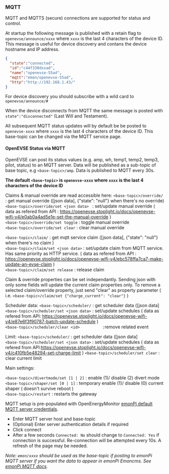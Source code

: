 ### MQTT

MQTT and MQTTS (secure) connections are supported for status and control.

At startup the following message is published with a retain flag to `openevse/announce/xxxx` where `xxxx` is the last 4 characters of the device ID. This message is useful for device discovery and contans the device hostname and IP address.

```json
{
  "state":"connected",
  "id":"c44f330dxxad",
  "name":"openevse-55ad",
  "mqtt":"emon/openevse-55ad",
  "http":"http://192.168.1.43/"
}
```

For device discovery you should subscribe with a wild card to `openevse/announce/#`

When the device disconnects from MQTT the same message is posted with `state":"disconnected"` (Last Will and Testament).

All subsequent MQTT status updates will by default be be posted to `openevse-xxxx` where `xxxx` is the last 4 characters of the device ID. This base-topic can be changed via the MQTT service page.

#### OpenEVSE Status via MQTT

OpenEVSE can post its status values (e.g. amp, wh, temp1, temp2, temp3, pilot, status) to an MQTT server. Data will be published as a sub-topic of base topic, e.g `<base-topic>/amp`. Data is published to MQTT every 30s.

**The default `<base-topic>` is `openevse-xxxx` where `xxxx` is the last 4 characters of the device ID**

Claims & manual override are read accessible here:
`<base-topic>/override/`                    : get manual override ([json data], {"state": "null"} when there's no override)  
`<base-topic>/override/set <json data> `    : set/update manual override ( data as refered from API : https://openevse.stoplight.io/docs/openevse-wifi-v4/e0ab0a4ad5e1e-set-the-manual-override )  
`<base-topic>/override/set toggle`          : toggle manual override  
`<base-topic>/override/set clear`           : clear manual override  

`<base-topic>/claim/`                       : get mqtt service claim ([json data], {"state": "null"} when there's no claim )  
`<base-topic>/claim/set <json data>`        : set/update claim from MQTT service. Has same priority as HTTP service. ( data as refered from API : https://openevse.stoplight.io/docs/openevse-wifi-v4/ebc578ffa7ca7-make-update-an-evse-claim )  
`<base-topic>/claim/set release`            : release claim  

Claim & override properties can be set independantly. Sending json with only some fields will update the current claim properties only. 
To remove a selected claim/override property, just send "clear" as property parameter  ( i.e. `<base-topic>/claim/set {"charge_current": "clear"}` )

Scheduler data:
`<base-topic>/scheduler/`    				: get scheduler data ([json data]  
`<base-topic>/scheduler/set <json data>`	: set/update schedules ( data as refered from API: https://openevse.stoplight.io/docs/openevse-wifi-v4/e87e6f3f90787-batch-update-schedule )  
`<base-topic>/scheduler/clear <id>          :`remove related event  

Limit:
`<base-topic>/scheduler/`    				: get scheduler data ([json data]  
`<base-topic>/scheduler/set <json data>`	: set/update schedules ( data as refered from API:https://openevse.stoplight.io/docs/openevse-wifi-v4/c410fb5e48294-set-charge-limit )
`<base-topic>/scheduler/set clear`	: clear current limit

Main settings:

`<base-topic>/divertmode/set [1 | 2]`       : enable (1)/ disable (2) divert mode  
`<base-topic>/shaper/set [0 | 1]`       : temporary enable (1)/ disable (0) current shaper ( doesn't survive reboot )  
`<base-topic>/restart`                  : restarts the gateway



MQTT setup is pre-populated with OpenEnergyMonitor [emonPi default MQTT server credentials](https://guide.openenergymonitor.org/technical/credentials/#mqtt).

* Enter MQTT server host and base-topic
* (Optional) Enter server authentication details if required
* Click connect
* After a few seconds `Connected: No` should change to `Connected: Yes` if connection is successful. Re-connection will be attempted every 10s. A refresh of the page may be needed.

*Note: `emon/xxxx` should be used as the base-topic if posting to emonPi MQTT server if you want the data to appear in emonPi Emoncms. See [emonPi MQTT docs](https://guide.openenergymonitor.org/technical/mqtt/).*
